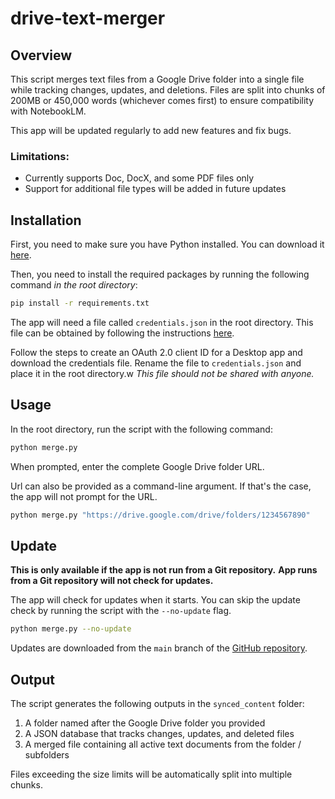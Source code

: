 # drive-text-merger
## Overview
This script merges text files from a Google Drive folder into a single file while tracking changes, updates, and deletions. Files are split into chunks of 200MB or 450,000 words (whichever comes first) to ensure compatibility with NotebookLM.

This app will be updated regularly to add new features and fix bugs.

### Limitations:
- Currently supports Doc, DocX, and some PDF files only
- Support for additional file types will be added in future updates


## Installation
First, you need to make sure you have Python installed. You can download it [here](https://www.python.org/downloads/).

Then, you need to install the required packages by running the following command *in the root directory*:
```bash
pip install -r requirements.txt
```

The app will need a file called `credentials.json` in the root directory. This file can be obtained by following the instructions [here](https://developers.google.com/workspace/guides/create-credentials?hl=fr).

Follow the steps to create an OAuth 2.0 client ID for a Desktop app and download the credentials file.
Rename the file to `credentials.json` and place it in the root directory.w
*This file should not be shared with anyone.*

## Usage
In the root directory, run the script with the following command:
```bash
python merge.py
```
When prompted, enter the complete Google Drive folder URL.


Url can also be provided as a command-line argument. If that's the case, the app will not prompt for the URL.
```bash
python merge.py "https://drive.google.com/drive/folders/1234567890"
```

## Update
**This is only available if the app is not run from a Git repository.**
**App runs from a Git repository will not check for updates.**

The app will check for updates when it starts. You can skip the update check by running the script with the `--no-update` flag.
```bash
python merge.py --no-update
```
Updates are downloaded from the `main` branch of the [GitHub repository](https://github.com/01WilibertXXIV/drive-text-merger).


 


## Output
The script generates the following outputs in the `synced_content` folder:

1. A folder named after the Google Drive folder you provided
2. A JSON database that tracks changes, updates, and deleted files
3. A merged file containing all active text documents from the folder / subfolders

Files exceeding the size limits will be automatically split into multiple chunks.













